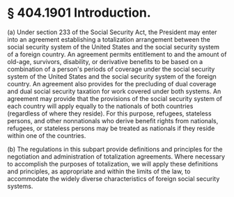 # § 404.1901   Introduction.

(a) Under section 233 of the Social Security Act, the President may enter into an agreement establishing a totalization arrangement between the social security system of the United States and the social security system of a foreign country. An agreement permits entitlement to and the amount of old-age, survivors, disability, or derivative benefits to be based on a combination of a person's periods of coverage under the social security system of the United States and the social security system of the foreign country. An agreement also provides for the precluding of dual coverage and dual social security taxation for work covered under both systems. An agreement may provide that the provisions of the social security system of each country will apply equally to the nationals of both countries (regardless of where they reside). For this purpose, refugees, stateless persons, and other nonnationals who derive benefit rights from nationals, refugees, or stateless persons may be treated as nationals if they reside within one of the countries.


(b) The regulations in this subpart provide definitions and principles for the negotiation and administration of totalization agreements. Where necessary to accomplish the purposes of totalization, we will apply these definitions and principles, as appropriate and within the limits of the law, to accommodate the widely diverse characteristics of foreign social security systems.




